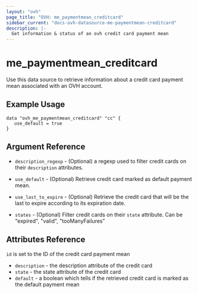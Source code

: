 ```yaml
---
layout: "ovh"
page_title: "OVH: me_paymentmean_creditcard"
sidebar_current: "docs-ovh-datasource-me-paymentmean-creditcard"
description: |-
  Get information & status of an ovh credit card payment mean
---
```


# me\_paymentmean\_creditcard

Use this data source to retrieve information about a credit card
payment mean associated with an OVH account.

## Example Usage

```hcl
data "ovh_me_paymentmean_creditcard" "cc" {
   use_default = true
}
```

## Argument Reference


* `description_regexp` - (Optional) a regexp used to filter credit cards 
on their `description` attributes.

* `use_default` - (Optional) Retrieve credit card marked as default payment mean.

* `use_last_to_expire` - (Optional) Retrieve the credit card that will be the last
to expire according to its expiration date.

* `states` - (Optional) Filter credit cards on their `state` attribute.
Can be "expired", "valid", "tooManyFailures"


## Attributes Reference

`id` is set to the ID of the credit card payment mean

* `description` - the description attribute of the credit card
* `state` - the state attribute of the credit card
* `default` - a boolean which tells if the retrieved credit card
is marked as the default payment mean
